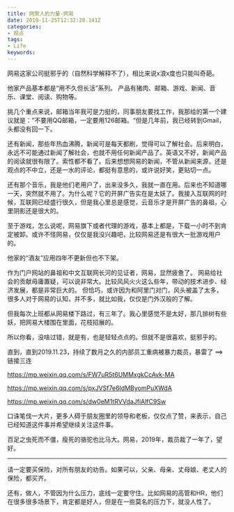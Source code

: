 ```yaml
---
title: 网聚人的力量-网易
date: 2019-11-25T12:32:28.141Z
categories:
- 观点
tags:
- Life
keywords:
---
```


网易这家公司挺邪乎的（自然科学解释不了），相比来说x浪x度也只能叫奇葩。

他家产品基本都是“用不久但长活”系列。
产品有猪肉、邮箱、游戏、新闻、音乐、课堂、阅读、购物等。

挑几个重点来说，邮箱当年我可是力挺的，同事朋友要找工作，我那给的第一个建议就是：”不要用QQ邮箱，一定要用126邮箱。“但是几年前，我已经转到Gmail，头都没有回一下。

<!-- more -->

还有新闻，那些年热血沸腾，新闻可是每天都刷，觉得可以了解社会。后来明白，永远不可能通过新闻了解社会，也就不用任何新闻产品了。英语又不好，新闻产品的阅读就很有限了。索性都不看了。后来想想网易的新闻，不管从新闻来源，还是观点的不中立，还是一水的评论，都挺有意思的，或许说好笑，更贴切一点。

还有那个音乐，我是他们老用户了，出来没多久，我就一直在用。后来也不知道哪一天，突然就不用了。为什么呢？它的开屏广告实在是太妖了。我接入互联网的时候，互联网已经盛行很久，但是我心里总是感觉，云音乐才是开屏广告的鼻祖，心里阴影还是很大的。

至于游戏，怎么说呢，网易旗下或者代理的游戏，基本上都是，下载一小时不到肯定被卸。或许不怪网易，仅仅是我没兴趣吧，比较网易还是有很大一批游戏用户的。

他家的“酒友”应用四年不更新但也不下架。

作为门户网站的鼻祖和中文互联网长河的见证者，网易，显然疲惫了。
网易给社会的贡献毋庸置疑，可以说非常大。比较风风火火这么些年，带动的技术进步、经济发展，都是非常巨大的。
但恰巧，或许因为和阿里门对门，风头被盖了太多，很多人对于网易的认知，并不多，就比如我，仅仅是门外汉般的了解。

但我每次上班都从网易楼下路过，有三年了。我心里感觉不是太好，那几排树有些妖，把网易大楼围在里面，花枝招展的。

所以你看，没啥过错，就是有，也是轻轻点点的。但就不是很喜欢，挺邪乎的。

直到，直到2019.11.23，持续了数月之久的内部员工重病被暴力裁员，暴雷了 ==> 链接三连

https://mp.weixin.qq.com/s/FW7uR5t6UMMxgkCcAvk-MA

https://mp.weixin.qq.com/s/pxJVSf7e6IdMByomPuXWdA

https://mp.weixin.qq.com/s/dw0eM1tRVVdaJfiAlfC9Sw

口诛笔伐一大片，更多人碍于朋友圈里的领导和老板，仅仅点了赞，来表示，自己已经知道这件事并希望继续关注这件事。

百足之虫死而不僵，瘦死的骆驼也比马大。网易，2019年，裁员裁了一年了，望好。

___

请一定要买保险，对所有朋友的劝告。如果可以，父亲、母亲、丈母娘、老丈人的保险，都买齐。

还有，做人，不管因为什么压力，底线一定要守住。比如网易的高管和HR，他们在很多很多场景下，肯定都是好人，但是在一些莫名的压力下，就没人性了。